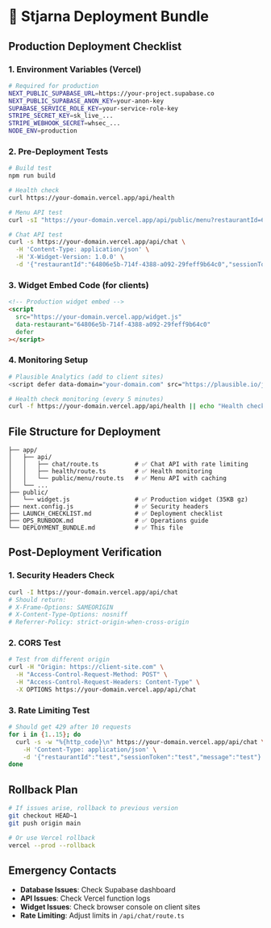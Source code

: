 # 🚀 Stjarna Deployment Bundle

## Production Deployment Checklist

### 1. Environment Variables (Vercel)
```bash
# Required for production
NEXT_PUBLIC_SUPABASE_URL=https://your-project.supabase.co
NEXT_PUBLIC_SUPABASE_ANON_KEY=your-anon-key
SUPABASE_SERVICE_ROLE_KEY=your-service-role-key
STRIPE_SECRET_KEY=sk_live_...
STRIPE_WEBHOOK_SECRET=whsec_...
NODE_ENV=production
```

### 2. Pre-Deployment Tests
```bash
# Build test
npm run build

# Health check
curl https://your-domain.vercel.app/api/health

# Menu API test
curl -sI "https://your-domain.vercel.app/api/public/menu?restaurantId=64806e5b-714f-4388-a092-29feff9b64c0"

# Chat API test
curl -s https://your-domain.vercel.app/api/chat \
  -H 'Content-Type: application/json' \
  -H 'X-Widget-Version: 1.0.0' \
  -d '{"restaurantId":"64806e5b-714f-4388-a092-29feff9b64c0","sessionToken":"test","message":"Italian dishes?"}'
```

### 3. Widget Embed Code (for clients)
```html
<!-- Production widget embed -->
<script
  src="https://your-domain.vercel.app/widget.js"
  data-restaurant="64806e5b-714f-4388-a092-29feff9b64c0"
  defer
></script>
```

### 4. Monitoring Setup
```bash
# Plausible Analytics (add to client sites)
<script defer data-domain="your-domain.com" src="https://plausible.io/js/script.js"></script>

# Health check monitoring (every 5 minutes)
curl -f https://your-domain.vercel.app/api/health || echo "Health check failed"
```

## File Structure for Deployment
```
├── app/
│   ├── api/
│   │   ├── chat/route.ts          # ✅ Chat API with rate limiting
│   │   ├── health/route.ts        # ✅ Health monitoring
│   │   └── public/menu/route.ts   # ✅ Menu API with caching
│   └── ...
├── public/
│   └── widget.js                  # ✅ Production widget (35KB gz)
├── next.config.js                 # ✅ Security headers
├── LAUNCH_CHECKLIST.md            # ✅ Deployment checklist
├── OPS_RUNBOOK.md                 # ✅ Operations guide
└── DEPLOYMENT_BUNDLE.md           # ✅ This file
```

## Post-Deployment Verification

### 1. Security Headers Check
```bash
curl -I https://your-domain.vercel.app/api/chat
# Should return:
# X-Frame-Options: SAMEORIGIN
# X-Content-Type-Options: nosniff
# Referrer-Policy: strict-origin-when-cross-origin
```

### 2. CORS Test
```bash
# Test from different origin
curl -H "Origin: https://client-site.com" \
  -H "Access-Control-Request-Method: POST" \
  -H "Access-Control-Request-Headers: Content-Type" \
  -X OPTIONS https://your-domain.vercel.app/api/chat
```

### 3. Rate Limiting Test
```bash
# Should get 429 after 10 requests
for i in {1..15}; do
  curl -s -w "%{http_code}\n" https://your-domain.vercel.app/api/chat \
    -H 'Content-Type: application/json' \
    -d '{"restaurantId":"test","sessionToken":"test","message":"test"}'
done
```

## Rollback Plan
```bash
# If issues arise, rollback to previous version
git checkout HEAD~1
git push origin main

# Or use Vercel rollback
vercel --prod --rollback
```

## Emergency Contacts
- **Database Issues**: Check Supabase dashboard
- **API Issues**: Check Vercel function logs
- **Widget Issues**: Check browser console on client sites
- **Rate Limiting**: Adjust limits in `/api/chat/route.ts`
